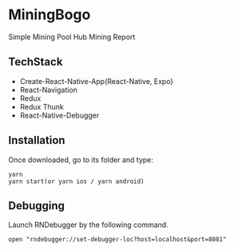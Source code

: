 # MiningBogo

Simple Mining Pool Hub Mining Report

## TechStack
* Create-React-Native-App(React-Native, Expo)
* React-Navigation
* Redux
* Redux Thunk
* React-Native-Debugger

## Installation
Once downloaded, go to its folder and type:
```
yarn
yarn start(or yarn ios / yarn android)
```

## Debugging
Launch RNDebugger by the following command.
```
open "rndebugger://set-debugger-loc?host=localhost&port=8081"
```
